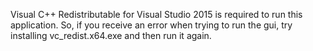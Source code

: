 Visual C++ Redistributable for Visual Studio 2015 is required to run this
application. So, if you receive an error when trying to run the gui, try
installing vc_redist.x64.exe and then run it again.